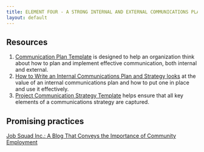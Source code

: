 ```yaml
---
title: ELEMENT FOUR - A STRONG INTERNAL AND EXTERNAL COMMUNICATIONS PLAN  
layout: default
---
```


<h2>Resources</h2>

<ol>
<li><a href="https://www.thinkwork.org/files/s3/communication_plan_template_.pdf">Communication Plan Template</a> is designed to help an organization think about how to plan and implement effective communication, both internal and external.</li>
<li><a href="https://rapidbi.com/write-internal-communications-plan-strategy/">How to Write an Internal Communications Plan and Strategy looks</a> at the value of an internal communications plan and how to put one in place and use it effectively.</li>
<li><a href="http://thinkwork.org/files/s3/Project_communications_strategy_template_.doc">Project Communication Strategy Template</a> helps ensure that all key elements of a communications strategy are captured.</li>
</ol>

<h2>Promising practices</h2>

<p><a href="https://www.thinkwork.org/job-squad-inc-blog-conveys-importance-community-employment">Job Squad Inc.: A Blog That Conveys the Importance of Community Employment</a></p>
